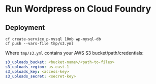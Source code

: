 # Run Wordpress on Cloud Foundry

## Deployment

```plain
cf create-service p-mysql 10mb wp-mysql-db
cf push --vars-file tmp/s3.yml
```

Where `tmp/s3.yml` contains your AWS S3 bucket/path/credentials:

```yaml
s3_uploads_bucket: <bucket-name>/<path-to-files>
s3_uploads_region: us-east-1
s3_uploads_key: <access-key>
s3_uploads_secret: <secret-key>
